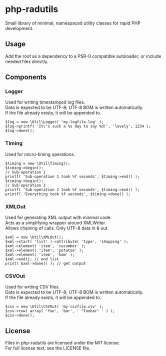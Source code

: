 php-radutils
============

Small library of minimal, namespaced utility classes for rapid PHP development.

Usage
-----

Add the root as a dependency to a PSR-0 compatible autoloader, or include needed files directly.

Components
----------

### Logger

Used for writing timestamped log files.  
Data is expected to be UTF-8; UTF-8 BOM is written automatically.  
If the file already exists, it will be appended to.

    $log = new \Util\Logger( 'my-logfile.log' );
    $log->printf( 'It\'s such a %s day to say %d!', 'lovely', 1234 );
    $log->done();

### Timing

Used for micro-timing operations.

    $timing = new \Util\Timing();
    $timing->begin();
    // Sub-operation 1
    printf( 'Sub-operation 1 took %f seconds', $timing->end() );
    $timing->begin();
    // Sub-operation 2
    printf( 'Sub-operation 2 took %f seconds', $timing->end() );
    printf( 'Everything took %f seconds', $timing->done() );

### XMLOut

Used for generating XML output with minimal code.  
Acts as a simplifying wrapper around XMLWriter.  
Allows chaining of calls. Only UTF-8 data in & out.

    $xml = new \Util\XMLOut();
    $xml->start( 'list' )->attribute( 'type', 'shopping' );
    $xml->element( 'item', 'cucumber' );
    $xml->element( 'item', 'potatoe' );
    $xml->element( 'item', 'ham' );
    $xml->end(); // end list
    print( $xml->done() ); // get output

### CSVOut

Used for writing CSV files.  
Data is expected to be UTF-8; UTF-8 BOM is written automatically.  
If the file already exists, it will be appended to.

    $csv = new \Util\CSVOut( 'my-csvfile.csv' );
    $csv->row( array( 'foo', 'bar', ' "foobar" ' ) );
    $csv->done();

License
-------

Files in php-radutils are licensed under the MIT license.  
For full license text, see the LICENSE file.
